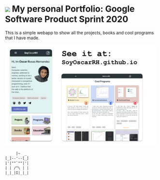 # ![](https://secure.gravatar.com/blavatar/4560c02ab420ca3cefc52ab44e8aefc1?s=32) My personal Portfolio: Google Software Product Sprint 2020

This is a simple webapp to show all the projects, books and cool programs that I have made.

<a href="https://soyoscarrh.github.io/" target="_blank">
  <img  src="Assets/Gist.png"  style="max-width: 500px;"/>
</a>

```
     |~  _
[_]--'--[_]
|'|""`""|'|
| | /^\ | |
|_|_|I|_|_|
```
